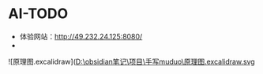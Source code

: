 # AI-TODO
- 体验网站：http://49.232.24.125:8080/
- 
![原理图.excalidraw]([D:\obsidian笔记\项目\手写muduo\原理图.excalidraw.svg](https://github.com/wanghaomingqaq/AI-TODO/blob/main/%E5%8E%9F%E7%90%86%E5%9B%BE.excalidraw.svg)
